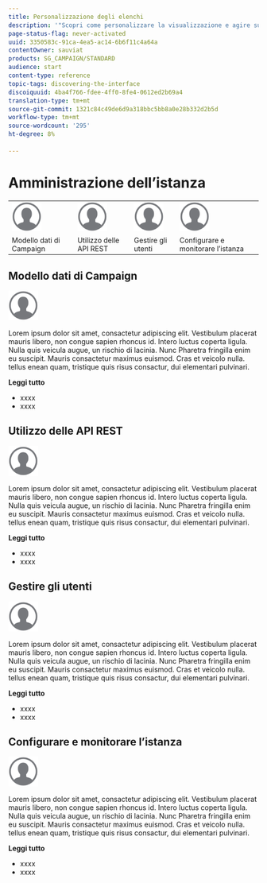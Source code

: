```yaml
---
title: Personalizzazione degli elenchi
description: '"Scopri come personalizzare la visualizzazione e agire sulle schermate elenco in  Adobe Campaign Standard:ordinamento, filtro, eliminazione o duplicazione di elementi. Nelle schermate sono visualizzati elementi di una o più risorse."'
page-status-flag: never-activated
uuid: 3350583c-91ca-4ea5-ac14-6b6f11c4a64a
contentOwner: sauviat
products: SG_CAMPAIGN/STANDARD
audience: start
content-type: reference
topic-tags: discovering-the-interface
discoiquuid: 4ba4f766-fdee-4ff0-8fe4-0612ed2b69a4
translation-type: tm+mt
source-git-commit: 1321c84c49de6d9a318bbc5bb8a0e28b332d2b5d
workflow-type: tm+mt
source-wordcount: '295'
ht-degree: 8%

---
```



# Amministrazione dell’istanza

<table>
<tr>
    <td valign="top">
        <a href="../../start/using/work-with-audiences.md"><img width="60px" alt="condizioni" src="assets/icon_profile.svg"/></a>
    </td>
    <td valign="top">
        <a href="../../api/using/creating-a-service.md"><img width="60px" alt="condizioni" src="assets/icon_profile.svg"/></a>
    </td>
    <td valign="top">
        <a href="../../api/using/interacting-with-custom-resources.md"><img width="60px" alt="condizioni" src="assets/icon_profile.svg"/></a>
    </td>
    <td valign="top">
        <a href="../../api/using/interacting-with-marketing-history.md"><img width="60px" alt="condizioni" src="assets/icon_profile.svg"/></a>
    </td>
</tr>
<tr>
<td>Modello dati di Campaign</td>
<td>Utilizzo delle API REST</td>
<td>Gestire gli utenti</td>
<td>Configurare e monitorare l’istanza</td>
</tr>
</table>

## Modello dati di Campaign

<img width="60px" alt="condizioni" src="assets/icon_profile.svg"/>

Lorem ipsum dolor sit amet, consactetur adipiscing elit. Vestibulum placerat mauris libero, non congue sapien rhoncus id. Intero luctus coperta ligula. Nulla quis veicula augue, un rischio di lacinia. Nunc Pharetra fringilla enim eu suscipit. Mauris consactetur maximus euismod. Cras et veicolo nulla. tellus enean quam, tristique quis risus consactur, dui elementari pulvinari.

**Leggi tutto**

* xxxx
* xxxx

## Utilizzo delle API REST

<img width="60px" alt="condizioni" src="assets/icon_profile.svg"/>

Lorem ipsum dolor sit amet, consactetur adipiscing elit. Vestibulum placerat mauris libero, non congue sapien rhoncus id. Intero luctus coperta ligula. Nulla quis veicula augue, un rischio di lacinia. Nunc Pharetra fringilla enim eu suscipit. Mauris consactetur maximus euismod. Cras et veicolo nulla. tellus enean quam, tristique quis risus consactur, dui elementari pulvinari.

**Leggi tutto**

* xxxx
* xxxx

## Gestire gli utenti

<img width="60px" alt="condizioni" src="assets/icon_profile.svg"/>

Lorem ipsum dolor sit amet, consactetur adipiscing elit. Vestibulum placerat mauris libero, non congue sapien rhoncus id. Intero luctus coperta ligula. Nulla quis veicula augue, un rischio di lacinia. Nunc Pharetra fringilla enim eu suscipit. Mauris consactetur maximus euismod. Cras et veicolo nulla. tellus enean quam, tristique quis risus consactur, dui elementari pulvinari.

**Leggi tutto**

* xxxx
* xxxx

## Configurare e monitorare l’istanza

<img width="60px" alt="condizioni" src="assets/icon_profile.svg"/>

Lorem ipsum dolor sit amet, consactetur adipiscing elit. Vestibulum placerat mauris libero, non congue sapien rhoncus id. Intero luctus coperta ligula. Nulla quis veicula augue, un rischio di lacinia. Nunc Pharetra fringilla enim eu suscipit. Mauris consactetur maximus euismod. Cras et veicolo nulla. tellus enean quam, tristique quis risus consactur, dui elementari pulvinari.

**Leggi tutto**

* xxxx
* xxxx
